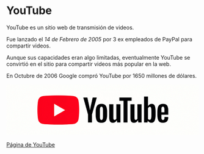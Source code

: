 # YouTube

YouTube es un sitio web de transmisión de videos.

Fue lanzado el *_14 de Febrero de 2005_* por 3 ex empleados de PayPal para compartir videos.

Aunque sus capacidades eran algo limitadas, eventualmente YouTube se convirtió en el sitio para compartir videos más popular en la web.

En Octubre de 2006 Google compró YouTube por 1650 millones de dólares.

![YouTube](https://github.com/polettex/SMX2-M8UF1A1-HistoriaWeb-2005-YouTube-PolCasadesus/blob/main/YoutubeLogo.jpg "Logo de YouTube")

[Página de YouTube](https://www.youtube.com "Página de YouTube")
